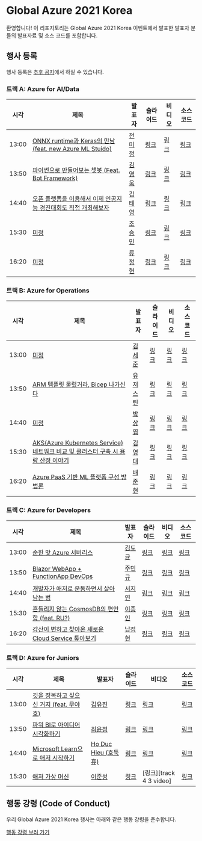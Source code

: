 # Global Azure 2021 Korea #

환영합니다! 이 리포지토리는 Global Azure 2021 Korea 이벤트에서 발표한 발표자 분들의 발표자료 및 소스 코드를 포함합니다.


## 행사 등록 ##

행사 등록은 [추후 공지](https://localhost/tbd)에서 하실 수 있습니다.


### 트랙 A: Azure for AI/Data ###

| 시각  | 제목 | 발표자 | 슬라이드 | 비디오 | 소스코드 |
|-------|------|--------|----------|--------|----------|
| 13:00 | [ONNX runtime과 Keras의 만남(feat. new Azure ML Stuido)][track a 1 topic] | [전미정][track a 1 speaker] | [링크][track a 1 slide] | [링크][track a 1 video] | [링크][track a 1 code] |
| 13:50 | [파이썬으로 만들어보는 챗봇 (Feat. Bot Framework)][track a 2 topic] | [김영욱][track a 2 speaker] | [링크][track a 2 slide] | [링크][track a 2 video] | [링크][track a 2 code] |
| 14:40 | [오픈 플랫폼을 이용해서 이제 인공지능 경진대회도 직접 개최해보자][track a 3 topic] | [김태영][track a 3 speaker] | [링크][track a 3 slide] | [링크][track a 3 video] | [링크][track a 3 code] |
| 15:30 | [미정][track a 4 topic] | [조승민][track a 4 speaker] | [링크][track a 4 slide] | [링크][track a 4 video] | [링크][track a 4 code] |
| 16:20 | [미정][track a 5 topic] | [류정현][track a 5 speaker] | [링크][track a 5 slide] | [링크][track a 5 video] | [링크][track a 5 code] |


### 트랙 B: Azure for Operations ###

| 시각  | 제목 | 발표자 | 슬라이드 | 비디오 | 소스코드 |
|-------|------|--------|----------|--------|----------|
| 13:00 | [미정][track b 1 topic] | [김세준][track b 1 speaker] | [링크][track b 1 slide] | [링크][track b 1 video] | [링크][track b 1 code] |
| 13:50 | [ARM 템플릿 물렀거라, Bicep 나가신다][track b 2 topic] | [유저스틴][track b 2 speaker] | [링크][track b 2 slide] | [링크][track b 2 video] | [링크][track b 2 code] |
| 14:40 | [미정][track b 3 topic] | [박상엽][track b 3 speaker] | [링크][track b 3 slide] | [링크][track b 3 video] | [링크][track b 3 code] |
| 15:30 | [AKS(Azure Kubernetes Service) 네트워크 비교 및 클러스터 구축 시 용량 산정 이야기][track b 4 topic] | [김영대][track b 4 speaker] | [링크][track b 4 slide] | [링크][track b 4 video] | [링크][track b 4 code] |
| 16:20 | [Azure PaaS 기반 ML 플랫폼 구성 방법론][track b 5 topic] | [배준현][track b 5 speaker] | [링크][track b 5 slide] | [링크][track b 5 video] | [링크][track b 5 code] |


### 트랙 C: Azure for Developers ###

| 시각  | 제목 | 발표자 | 슬라이드 | 비디오 | 소스코드 |
|-------|------|--------|----------|--------|----------|
| 13:00 | [순한 맛 Azure 서버리스][track c 1 topic] | [김도균][track c 1 speaker] | [링크][track c 1 slide] | [링크][track c 1 video] | [링크][track c 1 code] |
| 13:50 | [Blazor WebApp + FunctionApp DevOps][track c 2 topic] | [주민규][track c 2 speaker] | [링크][track c 2 slide] | [링크][track c 2 video] | [링크][track c 2 code] |
| 14:40 | [개발자가 애저로 운동하면서 살아남는 법][track c 3 topic] | [서지연][track c 3 speaker] | [링크][track c 3 slide] | [링크][track c 3 video] | [링크][track c 3 code] |
| 15:30 | [흔들리지 않는 CosmosDB의 편안함 (feat. RU?)][track c 4 topic] | [이종인][track c 4 speaker] | [링크][track c 4 slide] | [링크][track c 4 video] | [링크][track c 4 code] |
| 16:20 | [강산이 변하고 찾아온 새로운 Cloud Service 톺아보기][track c 5 topic] | [남정현][track c 5 speaker] | [링크][track c 5 slide] | [링크][track c 5 video] | [링크][track c 5 code] |


### 트랙 D: Azure for Juniors ###

| 시각  | 제목 | 발표자 | 슬라이드 | 비디오 | 소스코드 |
|-------|------|--------|----------|--------|----------|
| 13:00 | [깃을 정복하고 싶으신 거지 (feat. 무야호)][track d 1 topic] | [김유진][track d 1 speaker] | [링크][track d 1 slide] | [링크][track d 1 video] | [링크][track d 1 code] |
| 13:50 | [파워 BI로 아이디어 시각화하기][track d 2 topic] | [최윤정][track d 2 speaker] | [링크][track d 2 slide] | [링크][track d 2 video] | [링크][track d 2 code] |
| 14:40 | [Microsoft Learn으로 애저 시작하기][track d 3 topic] | [Ho Duc Hieu (호둑휴)][track d 3 speaker] | [링크][track d 3 slide] | [링크][track d 3 video] | [링크][track d 3 code] |
| 15:30 | [애저 가상 머신][track d 4 topic] | [이준성][track d 4 speaker] | [링크][track d 4 slide] | [링크][track 4 3 video] | [링크][track d 4 code] |


## 행동 강령 (Code of Conduct) ##

우리 Global Azure 2021 Korea 행사는 아래와 같은 행동 강령을 준수합니다.

[행동 강령 보러 가기](CODE-OF-CONDUCT.md)


[track a 1 speaker]: https://github.com/krazure/ga2021kr/issues/3
[track a 2 speaker]: https://github.com/krazure/ga2021kr/issues/15
[track a 3 speaker]: https://github.com/krazure/ga2021kr/issues/13
[track a 4 speaker]: https://github.com/krazure/ga2021kr/issues/2021
[track a 5 speaker]: https://github.com/krazure/ga2021kr/issues/2021
[track a 1 topic]: https://github.com/krazure/ga2021kr/issues/4
[track a 2 topic]: https://github.com/krazure/ga2021kr/issues/16
[track a 3 topic]: https://github.com/krazure/ga2021kr/issues/14
[track a 4 topic]: https://github.com/krazure/ga2021kr/issues/2021
[track a 5 topic]: https://github.com/krazure/ga2021kr/issues/2021
[track a 1 slide]: https://github.com/krazure/ga2021kr/blob/main/slides/track-a/slide-1.pdf
[track a 2 slide]: https://github.com/krazure/ga2021kr/blob/main/slides/track-a/slide-2.pdf
[track a 3 slide]: https://github.com/krazure/ga2021kr/blob/main/slides/track-a/slide-3.pdf
[track a 4 slide]: https://github.com/krazure/ga2021kr/blob/main/slides/track-a/slide-4.pdf
[track a 5 slide]: https://github.com/krazure/ga2021kr/blob/main/slides/track-a/slide-5.pdf
[track a 1 video]: https://www.youtube.com/watch?v=a-1
[track a 2 video]: https://www.youtube.com/watch?v=a-2
[track a 3 video]: https://www.youtube.com/watch?v=a-3
[track a 4 video]: https://www.youtube.com/watch?v=a-4
[track a 5 video]: https://www.youtube.com/watch?v=a-5
[track a 1 code]: https://github.com/krazure/code
[track a 2 code]: https://github.com/krazure/code
[track a 3 code]: https://github.com/krazure/code
[track a 4 code]: https://github.com/krazure/code
[track a 5 code]: https://github.com/krazure/code

[track b 1 speaker]: https://github.com/krazure/ga2021kr/issues/2021
[track b 2 speaker]: https://github.com/krazure/ga2021kr/issues/1
[track b 3 speaker]: https://github.com/krazure/ga2021kr/issues/2021
[track b 4 speaker]: https://github.com/krazure/ga2021kr/issues/28
[track b 5 speaker]: https://github.com/krazure/ga2021kr/issues/2021
[track b 1 topic]: https://github.com/krazure/ga2021kr/issues/2021
[track b 2 topic]: https://github.com/krazure/ga2021kr/issues/2
[track b 3 topic]: https://github.com/krazure/ga2021kr/issues/2021
[track b 4 topic]: https://github.com/krazure/ga2021kr/issues/29
[track b 5 topic]: https://github.com/krazure/ga2021kr/issues/2021
[track b 1 slide]: https://github.com/krazure/ga2021kr/blob/main/slides/track-a/slide-1.pdf
[track b 2 slide]: https://github.com/krazure/ga2021kr/blob/main/slides/track-a/slide-2.pdf
[track b 3 slide]: https://github.com/krazure/ga2021kr/blob/main/slides/track-a/slide-3.pdf
[track b 4 slide]: https://github.com/krazure/ga2021kr/blob/main/slides/track-a/slide-4.pdf
[track b 5 slide]: https://github.com/krazure/ga2021kr/blob/main/slides/track-a/slide-5.pdf
[track b 1 video]: https://www.youtube.com/watch?v=a-1
[track b 2 video]: https://www.youtube.com/watch?v=a-2
[track b 3 video]: https://www.youtube.com/watch?v=a-3
[track b 4 video]: https://www.youtube.com/watch?v=a-4
[track b 5 video]: https://www.youtube.com/watch?v=a-5
[track b 1 code]: https://github.com/krazure/code
[track b 2 code]: https://github.com/krazure/code
[track b 3 code]: https://github.com/krazure/code
[track b 4 code]: https://github.com/krazure/code
[track b 5 code]: https://github.com/krazure/code

[track c 1 speaker]: https://github.com/krazure/ga2021kr/issues/17
[track c 2 speaker]: https://github.com/krazure/ga2021kr/issues/19
[track c 3 speaker]: https://github.com/krazure/ga2021kr/issues/20
[track c 4 speaker]: https://github.com/krazure/ga2021kr/issues/21
[track c 5 speaker]: https://github.com/krazure/ga2021kr/issues/22
[track c 1 topic]: https://github.com/krazure/ga2021kr/issues/23
[track c 2 topic]: https://github.com/krazure/ga2021kr/issues/24
[track c 3 topic]: https://github.com/krazure/ga2021kr/issues/25
[track c 4 topic]: https://github.com/krazure/ga2021kr/issues/26
[track c 5 topic]: https://github.com/krazure/ga2021kr/issues/27
[track c 1 slide]: https://github.com/krazure/ga2021kr/blob/main/slides/track-a/slide-1.pdf
[track c 2 slide]: https://github.com/krazure/ga2021kr/blob/main/slides/track-a/slide-2.pdf
[track c 3 slide]: https://github.com/krazure/ga2021kr/blob/main/slides/track-a/slide-3.pdf
[track c 4 slide]: https://github.com/krazure/ga2021kr/blob/main/slides/track-a/slide-4.pdf
[track c 5 slide]: https://github.com/krazure/ga2021kr/blob/main/slides/track-a/slide-5.pdf
[track c 1 video]: https://www.youtube.com/watch?v=a-1
[track c 2 video]: https://www.youtube.com/watch?v=a-2
[track c 3 video]: https://www.youtube.com/watch?v=a-3
[track c 4 video]: https://www.youtube.com/watch?v=a-4
[track c 5 video]: https://www.youtube.com/watch?v=a-5
[track c 1 code]: https://github.com/krazure/code
[track c 2 code]: https://github.com/krazure/code
[track c 3 code]: https://github.com/krazure/code
[track c 4 code]: https://github.com/krazure/code
[track c 5 code]: https://github.com/krazure/code

[track d 1 speaker]: https://github.com/krazure/ga2021kr/issues/5
[track d 2 speaker]: https://github.com/krazure/ga2021kr/issues/6
[track d 3 speaker]: https://github.com/krazure/ga2021kr/issues/8
[track d 4 speaker]: https://github.com/krazure/ga2021kr/issues/7
[track d 1 topic]: https://github.com/krazure/ga2021kr/issues/9
[track d 2 topic]: https://github.com/krazure/ga2021kr/issues/10
[track d 3 topic]: https://github.com/krazure/ga2021kr/issues/12
[track d 4 topic]: https://github.com/krazure/ga2021kr/issues/11
[track d 1 slide]: https://github.com/krazure/ga2021kr/blob/main/slides/track-a/slide-1.pdf
[track d 2 slide]: https://github.com/krazure/ga2021kr/blob/main/slides/track-a/slide-2.pdf
[track d 3 slide]: https://github.com/krazure/ga2021kr/blob/main/slides/track-a/slide-3.pdf
[track d 4 slide]: https://github.com/krazure/ga2021kr/blob/main/slides/track-a/slide-4.pdf
[track d 1 video]: https://www.youtube.com/watch?v=a-1
[track d 2 video]: https://www.youtube.com/watch?v=a-2
[track d 3 video]: https://www.youtube.com/watch?v=a-3
[track d 4 video]: https://www.youtube.com/watch?v=a-4
[track d 1 code]: https://github.com/krazure/code
[track d 2 code]: https://github.com/krazure/code
[track d 3 code]: https://github.com/krazure/code
[track d 4 code]: https://github.com/krazure/code
